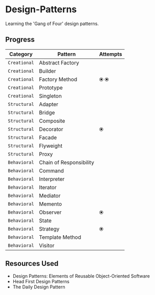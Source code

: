 # Design-Patterns

Learning the 'Gang of Four' design patterns.

## Progress

| Category | Pattern | Attempts |
| ------- | ------- | --------------- |
| ```Creational``` | Abstract Factory |  |
| ```Creational``` | Builder |  |
| ```Creational``` | Factory Method | ⦿ ⦿ |
| ```Creational``` | Prototype |  |
| ```Creational``` | Singleton |  |
| ```Structural``` | Adapter |  |
| ```Structural``` | Bridge |  |
| ```Structural``` | Composite |  |
| ```Structural``` | Decorator | ⦿ |
| ```Structural``` | Facade |  |
| ```Structural``` | Flyweight |  |
| ```Structural``` | Proxy |  |
| ```Behavioral``` | Chain of Responsibility |  |
| ```Behavioral``` | Command |  |
| ```Behavioral``` | Interpreter |  |
| ```Behavioral``` | Iterator |  |
| ```Behavioral``` | Mediator |  |
| ```Behavioral``` | Memento |  |
| ```Behavioral``` | Observer | ⦿ |
| ```Behavioral``` | State |  |
| ```Behavioral``` | Strategy | ⦿ |
| ```Behavioral``` | Template Method |  |
| ```Behavioral``` | Visitor |  |


## Resources Used

- Design Patterns: Elements of Reusable Object-Oriented Software
- Head First Design Patterns
- The Daily Design Pattern
